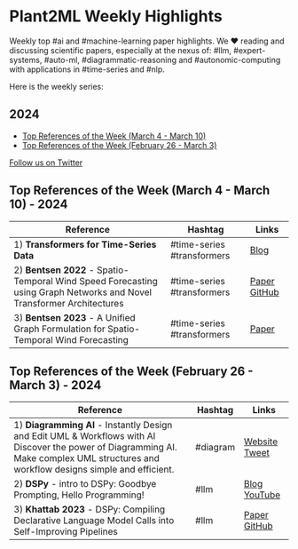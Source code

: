 # Plant2ML Weekly Highlights

Weekly top #ai and #machine-learning paper highlights.
We ❤️ reading and discussing scientific papers, especially at the nexus of: #llm,
#expert-systems, #auto-ml, #diagrammatic-reasoning and #autonomic-computing with applications in #time-series and #nlp.

<!--
[Subscribe to our newsletter](https://nlpnews.substack.com/) to get a weekly list of top ML papers in your inbox.
-->
Here is the weekly series:

## 2024

- [Top References of the Week (March 4 - March 10)](./#top-references-of-the-week-march-4---march-10---2024)
- [Top References of the Week (February 26 - March 3)](./#top-references-of-the-week-february-26---march-3---2024)

[Follow us on Twitter](https://twitter.com/mobilepixel)

<!--
[Join our Discord](https://discord.gg/SKgkVT8BGJ)
-->

## Top References of the Week (March 4 - March 10) - 2024
| **Reference**                                                                                                                                    | **Hashtag**                | **Links**                                                                                                |
|--------------------------------------------------------------------------------------------------------------------------------------------------|----------------------------|----------------------------------------------------------------------------------------------------------|
| 1) **Transformers for Time-Series Data** | #time-series #transformers | [Blog](https://medium.com/bearingpoint-data-analytics-ai/transformers-for-time-series-data-3fadff9f07d8) 
| 2) **Bentsen 2022** - Spatio-Temporal Wind Speed Forecasting using Graph Networks and Novel Transformer Architectures | #time-series #transformers | [Paper](https://arxiv.org/abs/2208.13585) [GitHub](https://github.com/LarsBentsen/FFTransformer.) 
| 3) **Bentsen 2023** - A Unified Graph Formulation for Spatio-Temporal Wind Forecasting | #time-series #transformers | [Paper](https://www.duo.uio.no/handle/10852/105903) 

## Top References of the Week (February 26 - March 3) - 2024
| **Reference**                                                                                                                                    | **Hashtag** | **Links**                                                                                                |
|--------------------------------------------------------------------------------------------------------------------------------------------------|-------------|----------------------------------------------------------------------------------------------------------|
| 1) **Diagramming AI** - Instantly Design and Edit UML & Workflows with AI Discover the power of Diagramming AI. Make complex UML structures and workflow designs simple and efficient. | #diagram    | [Website](https://diagrammingai.com/) [Tweet](https://twitter.com/Diagrammin71888)                                                                               
| 2) **DSPy** - intro to DSPy: Goodbye Prompting, Hello Programming! | #llm        | [Blog](https://towardsdatascience.com/intro-to-dspy-goodbye-prompting-hello-programming-4ca1c6ce3eb9) [YouTube](https://www.youtube.com/watch?v=41EfOY0Ldkc) 
| 3) **Khattab 2023** - DSPy: Compiling Declarative Language Model Calls into Self-Improving Pipelines | #llm        | [Paper](https://arxiv.org/abs/2310.03714) [GitHub](https://github.com/stanfordnlp/dspy)
